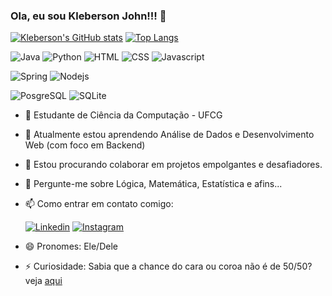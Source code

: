 ### Ola, eu sou Kleberson John!!! 👋

<!--
**KlebersonMariaCC/KlebersonMariaCC** is a ✨ _special_ ✨ repository because its `README.md` (this file) appears on your GitHub profile.

Here are some ideas to get you started:

- 🔭 I’m currently working on ...
- 🌱 I’m currently learning ...
- 👯 I’m looking to collaborate on ...
- 🤔 I’m looking for help with ...
- 💬 Ask me about ...
- 📫 How to reach me: ...
- 😄 Pronouns: ...
- ⚡ Fun fact: ...
-->
[![Kleberson's GitHub stats](https://github-readme-stats.vercel.app/api?username=KlebersonMariaCC&count_private=true&theme=transparent)](https://github.com/anuraghazra/github-readme-stats)
[![Top Langs](https://github-readme-stats.vercel.app/api/top-langs/?username=KlebersonMariaCC&theme=transparent&layout=compact)](https://github.com/anuraghazra/github-readme-stats)

![Java](https://img.shields.io/badge/Java-ED8B00?style=for-the-badge&logo=openjdk&logoColor=white)
![Python](https://img.shields.io/badge/Python-14354C?style=for-the-badge&logo=python&logoColor=white)
![HTML](https://img.shields.io/badge/HTML-239120?style=for-the-badge&logo=html5&logoColor=white)
![CSS](https://img.shields.io/badge/CSS-239120?&style=for-the-badge&logo=css3&logoColor=white)
![Javascript](https://img.shields.io/badge/JavaScript-F7DF1E?style=for-the-badge&logo=JavaScript&logoColor=white)

![Spring](https://img.shields.io/badge/Spring-6DB33F?style=for-the-badge&logo=spring&logoColor=white)
![Nodejs](https://img.shields.io/badge/Node.js-43853D?style=for-the-badge&logo=node.js&logoColor=white)

![PosgreSQL](https://img.shields.io/badge/PostgreSQL-316192?style=for-the-badge&logo=postgresql&logoColor=white)
![SQLite](https://img.shields.io/badge/SQLite-07405E?style=for-the-badge&logo=sqlite&logoColor=white)

- 🔭 Estudante de Ciência da Computação - UFCG
- 🌱 Atualmente estou aprendendo Análise de Dados e Desenvolvimento Web (com foco em Backend)
- 👯 Estou procurando colaborar em projetos empolgantes e desafiadores.
- 💬 Pergunte-me sobre Lógica, Matemática, Estatística e afins...
  
- 📫 Como entrar em contato comigo:

  [![Linkedin](https://img.shields.io/badge/LinkedIn-0077B5?style=for-the-badge&logo=linkedin&logoColor=white)](https://linkedin.com/in/kleberson-john/)
  [![Instagram](https://img.shields.io/badge/Instagram-E4405F?style=for-the-badge&logo=instagram&logoColor=white)](https://instagram.com/klebersonjohn)
  
- 😄 Pronomes: Ele/Dele
- ⚡ Curiosidade: Sabia que a chance do cara ou coroa não é de 50/50? veja [aqui](https://web.archive.org/web/20111012112313/http://comptop.stanford.edu/u/preprints/heads.pdf)

